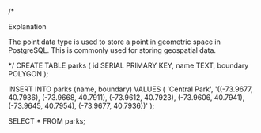 /*

Explanation

The point data type is used to store a point in geometric space in PostgreSQL. This is commonly used for storing geospatial data.

*/
CREATE TABLE  parks (
   id SERIAL PRIMARY KEY, 
   name TEXT, 
   boundary POLYGON
 ); 

INSERT INTO
  parks (name, boundary)
VALUES
  (
    'Central Park',
    '((-73.9677, 40.7936),  (-73.9668, 40.7911), (-73.9612, 40.7923), 
     (-73.9606, 40.7941), (-73.9645, 40.7954), (-73.9677, 40.7936))'
  );

SELECT * FROM parks;